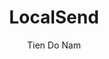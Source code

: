 ---
layout: post
title: LocalSend
link: https://localsend.org/fr
author: Tien Do Nam
published_date: 16/12/2022
description: Partagez des fichiers avec vos appareils à proximité. Gratuit, open-source et cross-plateforme.
language: fr
categories: "Liens"
tags: app utilitaires open-source
permalink: /:categories/:year/:month/:day/:title/
---
